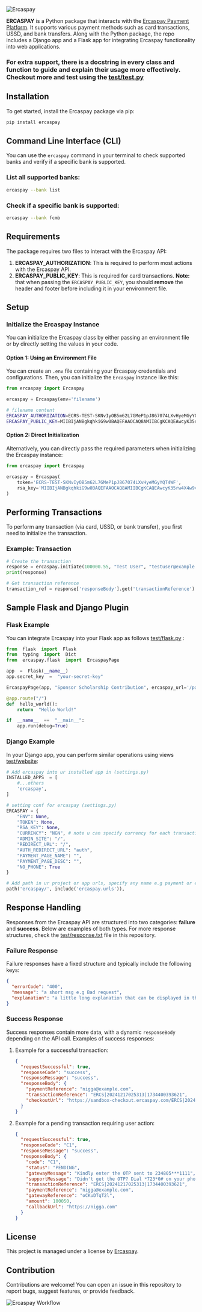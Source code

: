 
![Ercaspay](https://sandbox.ercaspay.com/_nuxt/logo.BiwWHVNC.png)

**ERCASPAY** is a Python package that interacts with the [Ercaspay Payment Platform](https://ercaspay.com). It supports various payment methods such as card transactions, USSD, and bank transfers. Along with the Python package, the repo includes a Django app and a Flask app for integrating Ercaspay functionality into web applications.

### For extra support, there is a docstring in every class and function to guide and explain their usage more effectively. Checkout more and test using the [test/test.py](test/test.py) 

## Installation

To get started, install the Ercaspay package via pip:

```bash
pip install ercaspay

```

## Command Line Interface (CLI)

You can use the `ercaspay` command in your terminal to check supported banks and verify if a specific bank is supported.

### List all supported banks:

```bash
ercaspay --bank list

```

### Check if a specific bank is supported:

```bash
ercaspay --bank fcmb

```

## Requirements

The package requires two files to interact with the Ercaspay API:

1.  **ERCASPAY_AUTHORIZATION**: This is required to perform most actions with the Ercaspay API.
2.  **ERCASPAY_PUBLIC_KEY**: This is required for card transactions. **Note:** that when passing the `ERCASPAY_PUBLIC_KEY`, you should **remove** the header and footer before including it in your environment file.

## Setup

### Initialize the Ercaspay Instance

You can initialize the Ercaspay class by either passing an environment file or by directly setting the values in your code.

#### Option 1: Using an Environment File

You can create an `.env` file containing your Ercaspay credentials and configurations. Then, you can initialize the `Ercaspay` instance like this:

```python
from ercaspay import Ercaspay

ercaspay = Ercaspay(env='filename')

```

```bash
# filename content
ERCASPAY_AUTHORIZATION=ECRS-TEST-SKNvIyOB5m62L7GMeP1pJ867074LXvHyeMGyYQT4WF
ERCASPAY_PUBLIC_KEY=MIIBIjANBgkqhkiG9w0BAQEFAAOCAQ8AMIIBCgKCAQEAwcyK35rw4X4w9vzb/bcdc1oIClGruVO/2bzlti/U07lWIS4HEZQQwva+rHYniO4yglz0IMJPIT+XteF77303qsAvgYFF4B6OmVtYD7QezLWvVlU0h7oXc9fCz2V+23B6gRUZjmNxE3FMIUhNIb9eqR+rl3wONi1d6qhp6Wsw3ogfcbm9w5RNWgJqFTn+TftxvWmq32TpIKEAIYIHed9SNyKO/BgCKtPedTbKwGCrFQnFFopeKrhJEf5lG5KEu28/50QkmXsjnADW1f4SPhuVqcKt3TDtDkFh5ocxD9fMrSyPV4INBtH18Uf9yDfGwMtBlEj1oTkXVt/evncIjvdXUwIDAQAB
```
#### Option 2: Direct Initialization

Alternatively, you can directly pass the required parameters when initializing the Ercaspay instance:

```python
from ercaspay import Ercaspay

ercaspay = Ercaspay(
    token='ECRS-TEST-SKNvIyOB5m62L7GMeP1pJ867074LXvHyeMGyYQT4WF',
    rsa_key='MIIBIjANBgkqhkiG9w0BAQEFAAOCAQ8AMIIBCgKCAQEAwcyK35rw4X4w9vzb/bcdc1oIClGruVO/2bzlti/U07lWIS4HEZQQwva+rHYniO4yglz0IMJPIT+XteF77303qsAvgYFF4B6OmVtYD7QezLWvVlU0h7oXc9fCz2V+23B6gRUZjmNxE3FMIUhNIb9eqR+rl3wONi1d6qhp6Wsw3ogfcbm9w5RNWgJqFTn+TftxvWmq32TpIKEAIYIHed9SNyKO/BgCKtPedTbKwGCrFQnFFopeKrhJEf5lG5KEu28/50QkmXsjnADW1f4SPhuVqcKt3TDtDkFh5ocxD9fMrSyPV4INBtH18Uf9yDfGwMtBlEj1oTkXVt/evncIjvdXUwIDAQAB',
)

```


## Performing Transactions

To perform any transaction (via card, USSD, or bank transfer), you first need to initialize the transaction.

### Example: Transaction

```python
# Create the transaction
response = ercaspay.initiate(100000.55, "Test User", "testuser@example.com", "testuser@example.com", redirectUrl='https://example.com')
print(response)

# Get transaction reference
transaction_ref = response['responseBody'].get('transactionReference')

```


## Sample Flask and Django Plugin

### Flask Example

You can integrate Ercaspay into your Flask app as follows [test/flask.py](test/flask.py) :

```python
from  flask  import  Flask
from  typing  import  Dict
from  ercaspay.flask  import  ErcaspayPage

app  =  Flask(__name__)
app.secret_key  =  "your-secret-key"

ErcaspayPage(app, "Sponsor Scholarship Contribution", ercaspay_url='/payment')

@app.route("/")
def  hello_world():
    return  "Hello World!"

if  __name__  ==  "__main__":
    app.run(debug=True)

```

### Django Example

In your Django app, you can perform similar operations using views [test/website](test/website):

```python
# Add ercaspay into ur installed app in (settings.py)
INSTALLED_APPS  = [
    #...others
    'ercaspay',
]

# setting conf for ercaspay (settings.py)
ERCASPAY = {
    "ENV": None,
    "TOKEN": None,
    "RSA_KEY": None,
    "CURRENCY": "NGN", # note u can specify currency for each transaction when u integrate
    "ADMIN_SITE": "/",
    "REDIRECT_URL": "/",
    "AUTH_REDIRECT_URL": "auth",
    "PAYMENT_PAGE_NAME": "",
    "PAYMENT_PAGE_DESC": "",
    "NO_PHONE": True
}

# Add path in ur project or app urls, specify any name e.g payment or ercaspay (urls.py)
path('ercaspay/', include('ercaspay.urls')),
```

## Response Handling

Responses from the Ercaspay API are structured into two categories: **failure** and **success**. Below are examples of both types. For more response structures, check the [test/response.txt](test/response.txt) file in this repository.

### Failure Response
Failure responses have a fixed structure and typically include the following keys:
```json
{
  "errorCode": "400",
  "message": "a short msg e.g Bad request",
  "explanation": "a little long explanation that can be displayed in the browser to the user"
}

```

### Success Response

Success responses contain more data, with a dynamic `responseBody` depending on the API call. Examples of success responses:

1.  Example for a successful transaction:
    
    ```json
    {
      "requestSuccessful": true,
      "responseCode": "success",
      "responseMessage": "success",
      "responseBody": {
        "paymentReference": "nigga@example.com",
        "transactionReference": "ERCS|20241217025313|1734400393621",
        "checkoutUrl": "https://sandbox-checkout.ercaspay.com/ERCS|20241217025313|1734400393621"
      }
    }
    
    ```
    
2.  Example for a pending transaction requiring user action:
    
    
    ```json
    {
      "requestSuccessful": true,
      "responseCode": "C1",
      "responseMessage": "success",
      "responseBody": {
        "code": "C1",
        "status": "PENDING",
        "gatewayMessage": "Kindly enter the OTP sent to 234805***1111",
        "supportMessage": "Didn't get the OTP? Dial *723*0# on your phone (MTN, Etisalat, Airtel). For Glo, use *805*0#.",
        "transactionReference": "ERCS|20241217025313|1734400393621",
        "paymentReference": "nigga@example.com",
        "gatewayReference": "oCKuDTqT2l",
        "amount": 100050,
        "callbackUrl": "https://nigga.com"
      }
    }
    
    ```

## License  
This project is managed under a license by [Ercaspay](https://ercaspay.com).  

## Contribution  
Contributions are welcome! You can open an issue in this repository to report bugs, suggest features, or provide feedback.  


![Ercaspay Workflow](https://sandbox-checkout.ercaspay.com/apple-touch-icon.png)
